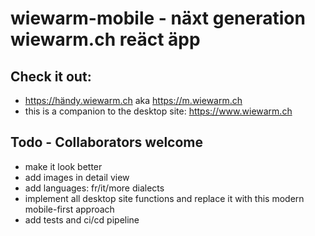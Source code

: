 # wiewarm-mobile - näxt generation wiewarm.ch reäct äpp

## Check it out:

 * https://händy.wiewarm.ch aka https://m.wiewarm.ch
 * this is a companion to the desktop site: https://www.wiewarm.ch

## Todo - Collaborators welcome

 * make it look better
 * add images in detail view
 * add languages: fr/it/more dialects 
 * implement all desktop site functions and replace it with this modern mobile-first approach
 * add tests and ci/cd pipeline

